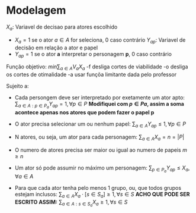
# Modelagem

$X_a$: Variavel de decisao para atores escolhido
* $X_a = 1$ se o ator $a \in A$ for seleciona, 0 caso contrário
$Y_{ap}$: Variavel de decisão em relação a ator e papel
* $Y_{ap} = 1$ se o ator **a** interpretar o personagem **p**, 0 caso contrário

Função objetivo:
$min\sum_{a \in A} V_a X_a$
-f desliga cortes de viabilidade
-o desliga os cortes de otimalidade
-a usar funçõa limitante dada pelo professor

Sujeito a:
* Cada persongem deve ser interpretado por exetamente um ator apto:
    $\sum_{a \in A:p \in P_a}Y_{ap} = 1,\forall p \in P$
    **Modifiquei com $p \in Pa$, assim a soma acontece apenas nos atores que podem fazer o papel p**
* O ator precisa selecionar um ou nenhum papel:
    $\sum_{a \in A} Y_{ap} \leq 1, \forall p \in P$

* N atores, ou seja, um ator para cada personagem:
    $\sum_{a \in A}X_a = n = |P|$
* O numero de atores precisa ser maior ou igual ao numero de papeis
    $m \geq n$
* Um ator só pode assumir no máximo um personagem:
    $\sum_{p \in P_a}Y_{ap} \leq X_a, \forall a \in A$
* Para que cada ator tenha pelo menos 1 grupo, ou, que todos grupos estejam inclusos:
    $\sum_{a \in A} X_a \cdot [s \in S_a] \geq 1, \forall s \in S$
    **ACHO QUE PODE SER ESCRITO ASSIM:**
    $\sum_{a \in A: s \in S_a} X_a \geq 1, \forall s \in S$
